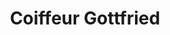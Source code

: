 ---
title: "Coiffeur Gottfried"
url: /klagenfurt-am-woerthersee/coiffeur-gottfried-theatergasse/
shop: Friseur
---